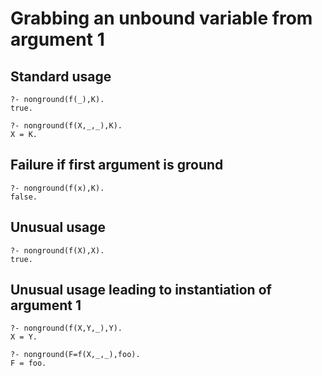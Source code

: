# Grabbing an unbound variable from argument 1

## Standard usage 

```
?- nonground(f(_),K).
true.

?- nonground(f(X,_,_),K).
X = K.
```

## Failure if first argument is ground

```
?- nonground(f(x),K).
false.
```

## Unusual usage

```
?- nonground(f(X),X).
true.
```

## Unusual usage leading to instantiation of argument 1

```
?- nonground(f(X,Y,_),Y).
X = Y.

?- nonground(F=f(X,_,_),foo).
F = foo.
```
